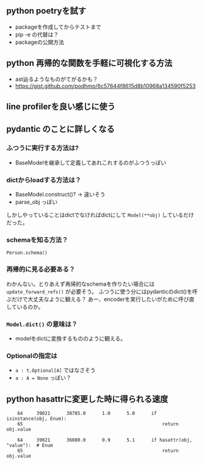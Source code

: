 ## python poetryを試す

- packageを作成してからテストまで
- pip -e の代替は？
- packageの公開方法

## python 再帰的な関数を手軽に可視化する方法

- ast辿るようなものがてがるかも？
- https://gist.github.com/podhmo/6c57644f8615d8b10968a134590f5253

## line profilerを良い感じに使う

## pydantic のことに詳しくなる

### ふつうに実行する方法は?

- BaseModelを継承して定義してあれこれするのがふつうっぽい

### dictからloadする方法は？

- BaseModel.construct()? -> 違いそう
- parse_obj っぽい

しかしやっていることはdictでなければdictにして `Model(**obj)` しているだけだった。

### schemaを知る方法？

```
Person.schema()
```

### 再帰的に見る必要ある？

わかんない。とりあえず再帰的なschemaを作りたい場合には `update_forward_refs()` が必要そう。
ふつうに使う分にはpydanticのdict()を呼ぶだけで大丈夫なように観える？
あー、encoderを実行したいがために呼び直しているのか。

### `Model.dict()` の意味は？

- modelをdictに変換するもののように観える。


### Optionalの指定は

- `a : t.Optional[A]` ではなさそう
- `a : A = None` っぽい？

## python hasattrに変更した時に得られる速度

```
    64     39021      38785.0      1.0      5.0      if isinstance(obj, Enum):
    65                                                   return obj.value
```

```
    64     39021      36080.0      0.9      5.1      if hasattr(obj, "value"):  # Enum
    65                                                   return obj.value
```
